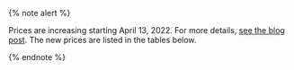 {% note alert %}

Prices are increasing starting April 13, 2022. For more details, [see the blog post](https://cloud.yandex.ru/blog/posts/2022/03/pricing-update-march-2022/). The new prices are listed in the tables below.

{% endnote %}